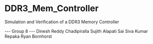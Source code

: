 # DDR3_Mem_Controller
Simulation and Verification of a DDR3 Memory Controller

--- Group 8 ---
Dinesh Reddy Chadipiralla
Sujith Alapati
Sai Siva Kumar Repaka
Ryan Bornhorst

